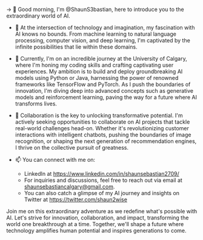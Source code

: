 -> 👋 Good morning, I'm @ShaunS3bastian, here to introduce you to the extraordinary world of AI.

- 👀 At the intersection of technology and imagination, my fascination with AI knows no bounds. From machine learning to natural language processing, computer vision, and deep learning, I'm captivated by the infinite possibilities that lie within these domains.

- 🌱 Currently, I'm on an incredible journey at the University of Calgary, where I'm honing my coding skills and crafting captivating user experiences. My ambition is to build and deploy groundbreaking AI models using Python or Java, harnessing the power of renowned frameworks like TensorFlow and PyTorch. As I push the boundaries of innovation, I'm diving deep into advanced concepts such as generative models and reinforcement learning, paving the way for a future where AI transforms lives.

- 💞️ Collaboration is the key to unlocking transformative potential. I'm actively seeking opportunities to collaborate on AI projects that tackle real-world challenges head-on. Whether it's revolutionizing customer interactions with intelligent chatbots, pushing the boundaries of image recognition, or shaping the next generation of recommendation engines, I thrive on the collective pursuit of greatness.

- 📫 You can connect with me on:
    - LinkedIn at https://www.linkedin.com/in/shaunsebastian2709/ 
    - For inquiries and discussions, feel free to reach out via email at shaunsebastiancalgary@gmail.com. 
    - You can also catch a glimpse of my AI journey and insights on Twitter at https://twitter.com/shaun2wise

Join me on this extraordinary adventure as we redefine what's possible with AI. Let's strive for innovation, collaboration, and impact, transforming the world one breakthrough at a time. Together, we'll shape a future where technology amplifies human potential and inspires generations to come.

